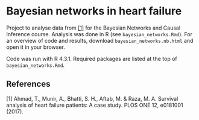# Bayesian networks in heart failure

Project to analyse data from [[1]](#1) for the Bayesian Networks and Causal Inference course. Analysis was done in R (see `bayesian_networks.Rmd`). For an overview of code and results, download `bayesian_networks.nb.html` and open it in your browser.

Code was run with R 4.3.1. Required packages are listed at the top of `bayesian_networks.Rmd`.

## References
<a id="1">[1]</a> 
Ahmad, T., Munir, A., Bhatti, S. H., Aftab, M. & Raza, M. A. Survival analysis of heart failure patients: A case study. PLOS ONE 12, e0181001 (2017).
